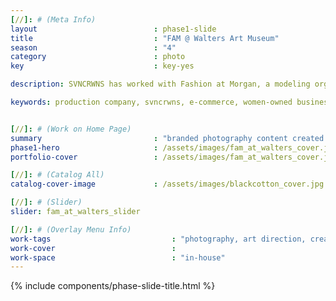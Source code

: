 ```yaml
---
[//]: # (Meta Info)
layout                          : phase1-slide
title 					        : "FAM @ Walters Art Museum"
season				            : "4"
category						: photo
key 							: key-yes

description: SVNCRWNS has worked with Fashion at Morgan, a modeling organization at Morgan State University, for several years as an advisor for their fall and spring fashion shows.

keywords: production company, svncrwns, e-commerce, women-owned businesses, creative team, consulting, business operations, launch my brand, manage my brand, photography, videography, special projects


[//]: # (Work on Home Page)
summary                         : "branded photography content created for modeling + runway university organization"
phase1-hero                     : /assets/images/fam_at_walters_cover.jpg
portfolio-cover					: /assets/images/fam_at_walters_cover.jpg

[//]: # (Catalog All)
catalog-cover-image				: /assets/images/blackcotton_cover.jpg

[//]: # (Slider)
slider: fam_at_walters_slider

[//]: # (Overlay Menu Info)
work-tags 							: "photography, art direction, creative direction, producing"
work-cover							:
work-space 							: "in-house"
---
```


{% include components/phase-slide-title.html %}
